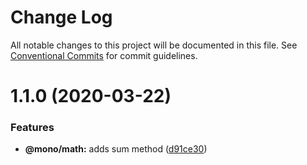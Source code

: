 # Change Log

All notable changes to this project will be documented in this file.
See [Conventional Commits](https://conventionalcommits.org) for commit guidelines.

# 1.1.0 (2020-03-22)


### Features

* **@mono/math:** adds sum method ([d91ce30](https://github.com/madoos/monorepo-example-ci/commit/d91ce30d57952d0a2b20d0228490efa3d10722c8))

